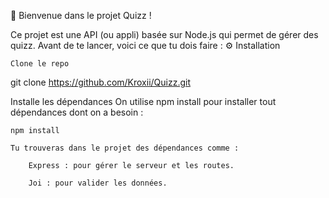 
🎉 Bienvenue dans le projet Quizz !

Ce projet est une API (ou appli) basée sur Node.js qui permet de gérer des quizz.
Avant de te lancer, voici ce que tu dois faire :
⚙️ Installation

    Clone le repo

git clone <https://github.com/Kroxii/Quizz.git>


Installe les dépendances
On utilise npm install pour installer tout dépendances  dont on a besoin :

    npm install

    Tu trouveras dans le projet des dépendances comme :

        Express : pour gérer le serveur et les routes.

        Joi : pour valider les données.

